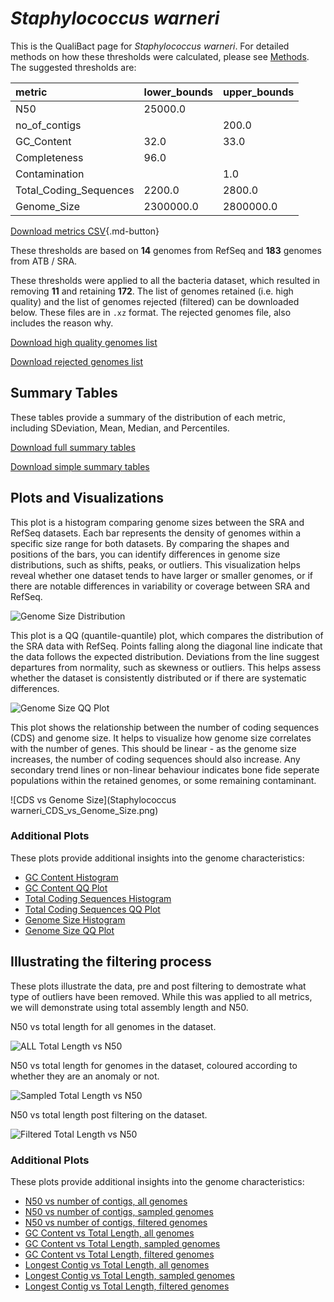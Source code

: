 # *Staphylococcus warneri*

This is the QualiBact page for *Staphylococcus warneri*. For detailed methods on how these thresholds were calculated, please see [Methods](../../methods.md).
The suggested thresholds are: 

| metric                 | lower_bounds   | upper_bounds   |
|:-----------------------|:---------------|:---------------|
| N50                    | 25000.0        |                |
| no_of_contigs          |                | 200.0          |
| GC_Content             | 32.0           | 33.0           |
| Completeness           | 96.0           |                |
| Contamination          |                | 1.0            |
| Total_Coding_Sequences | 2200.0         | 2800.0         |
| Genome_Size            | 2300000.0      | 2800000.0      |

[Download metrics CSV](Staphylococcus_warneri_metrics.csv){.md-button}


These thresholds are based on **14** genomes from RefSeq and **183** genomes from ATB / SRA.

These thresholds were applied to all the bacteria dataset, which resulted in removing **11** and retaining **172**.
The list of genomes retained (i.e. high quality) and the list of genomes rejected (filtered) can be downloaded below. These files are in `.xz` format. The rejected genomes file, also includes the reason why.

[Download high quality genomes list](Staphylococcus_warneri_high_quality_genomes.csv.xz)


[Download rejected genomes list](Staphylococcus_warneri_filtered_out_genomes.csv.xz)



## Summary Tables
These tables provide a summary of the distribution of each metric, including SDeviation, Mean, Median, and Percentiles.

[Download full summary tables](summary.csv)

[Download simple summary tables](selected_summary.csv)

## Plots and Visualizations

This plot is a histogram comparing genome sizes between the SRA and RefSeq datasets. Each bar represents the density of genomes within a specific size range for both datasets. By comparing the shapes and positions of the bars, you can identify differences in genome size distributions, such as shifts, peaks, or outliers. This visualization helps reveal whether one dataset tends to have larger or smaller genomes, or if there are notable differences in variability or coverage between SRA and RefSeq.

![Genome Size Distribution](Genome_Size_refseq_histogram_kde.png)

This plot is a QQ (quantile-quantile) plot, which compares the distribution of the SRA data with RefSeq. Points falling along the diagonal line indicate that the data follows the expected distribution. Deviations from the line suggest departures from normality, such as skewness or outliers. This helps assess whether the dataset is consistently distributed or if there are systematic differences.

![Genome Size QQ Plot](Genome_Size_refseq_qqplot.png)

This plot shows the relationship between the number of coding sequences (CDS) and genome size. It helps to visualize how genome size correlates with the number of genes. This should be linear - as the genome size increases, the number of coding sequences should also increase. Any secondary trend lines or non-linear behaviour indicates bone fide seperate populations within the retained genomes, or some remaining contaminant. 

![CDS vs Genome Size](Staphylococcus warneri_CDS_vs_Genome_Size.png)

### Additional Plots

These plots provide additional insights into the genome characteristics:

- [GC Content Histogram](GC_Content_refseq_histogram_kde.png)
- [GC Content QQ Plot](GC_Content_refseq_qqplot.png)
- [Total Coding Sequences Histogram](Total_Coding_Sequences_refseq_histogram_kde.png)
- [Total Coding Sequences QQ Plot](Total_Coding_Sequences_refseq_qqplot.png)
- [Genome Size Histogram](Genome_Size_refseq_histogram_kde.png)
- [Genome Size QQ Plot](Genome_Size_refseq_qqplot.png)
## Illustrating the filtering process
These plots illustrate the data, pre and post filtering to demostrate what type of outliers have been removed. While this was applied to all metrics, we will demonstrate using total assembly length and N50.

N50 vs total length for all genomes in the dataset.

![ALL Total Length vs N50](Staphylococcus_warneri_all_total_length_N50.png)

N50 vs total length for genomes in the dataset, coloured according to whether they are an anomaly or not.

![Sampled Total Length vs N50](Staphylococcus_warneri_sample_total_length_N50.png)

N50 vs total length post filtering on the dataset.

![Filtered Total Length vs N50](Staphylococcus_warneri_filt_total_length_N50.png)

### Additional Plots

These plots provide additional insights into the genome characteristics:

- [N50 vs number of contigs, all genomes](Staphylococcus_warneri_all_N50_number.png)
- [N50 vs number of contigs, sampled genomes](Staphylococcus_warneri_sample_N50_number.png)
- [N50 vs number of contigs, filtered genomes](Staphylococcus_warneri_filt_N50_number.png)
- [GC Content vs Total Length, all genomes](Staphylococcus_warneri_all_total_length_GC_Content.png)
- [GC Content vs Total Length, sampled genomes](Staphylococcus_warneri_sample_total_length_GC_Content.png)
- [GC Content vs Total Length, filtered genomes](Staphylococcus_warneri_filt_total_length_GC_Content.png)
- [Longest Contig vs Total Length, all genomes](Staphylococcus_warneri_all_total_length_longest.png)
- [Longest Contig vs Total Length, sampled genomes](Staphylococcus_warneri_sample_total_length_longest.png)
- [Longest Contig vs Total Length, filtered genomes](Staphylococcus_warneri_filt_total_length_longest.png)

